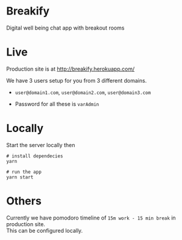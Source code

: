 # Breakify

Digital well being chat app with breakout rooms

# Live
Production site is at http://breakify.herokuapp.com/

We have 3 users setup for you from 3 different domains.

- `user@domain1.com`, `user@domain2.com`, `user@domain3.com`

- Password for all these is `varAdmin`

# Locally
Start the server locally then

```
# install dependecies
yarn

# run the app
yarn start
```

# Others
Currently we have pomodoro timeline of 
`15m work - 15 min break` in production site.  
This can be configured locally.